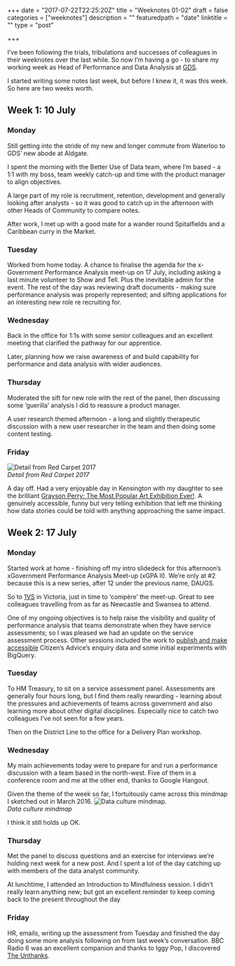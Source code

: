 +++
date = "2017-07-22T22:25:20Z"
title = "Weeknotes 01-02"
draft = false
categories = ["weeknotes"]
description = ""
featuredpath = "date"
linktitle = ""
type = "post"

+++

I’ve been following the trials, tribulations and successes of colleagues in their weeknotes over the last while. So now I’m having a go - to share my working week as Head of Performance and Data Analysis at [GDS](https://gds.blog.gov.uk/).

I started writing some notes last week, but before I knew it, it was this week. So here are two weeks worth.

## Week 1: 10 July

### Monday
Still getting into the stride of my new and longer commute from Waterloo to GDS’ new abode at Aldgate.

I spent the morning with the Better Use of Data team, where I’m based - a 1:1 with my boss, team weekly catch-up and time with the product manager to align objectives.

A large part of my role is recruitment, retention, development and generally looking after analysts - so it was good to catch up in the afternoon with other Heads of Community to compare notes.

After work, I met up with a good mate for a wander round Spitalfields and
a Caribbean curry in the Market.

### Tuesday
Worked from home today. A chance to finalise the agenda for the x-Government Performance Analysis meet-up on 17 July, including asking a last minute volunteer to Show and Tell. Plus the inevitable admin for the event. The rest of the day was reviewing draft documents - making sure performance analysis was properly represented; and sifting applications for an interesting new role re recruiting for.

### Wednesday
Back in the office for 1:1s with some senior colleagues and an excellent meeting that clarified the pathway for our apprentice.

Later, planning how we raise awareness of and build capability for performance and data analysis with wider audiences.

### Thursday
Moderated the sift for new role with the rest of the panel, then discussing some ‘guerilla’ analysis I did to reassure a product manager.

A user research themed afternoon - a long and slightly therapeutic discussion with a new user researcher in the team and then doing some content testing.

### Friday
![Detail from Red Carpet 2017](https://res.cloudinary.com/df1mif8sk/image/upload/v1500757369/hugo/IMG_20170714_140833_1_tmyzgh.jpg)<br>
_Detail from Red Carpet 2017_

A day off. Had a very enjoyable day in Kensington with my daughter to see the brilliant [Grayson Perry: The Most Popular Art Exhibition Ever!](http://www.serpentinegalleries.org/exhibitions-events/grayson-perry-most-popular-art-exhibition-ever). A genuinely accessible, funny but very telling exhibition that left me thinking how data stories could be told with anything approaching the same impact.

## Week 2: 17 July
### Monday
Started work at home - finishing off my intro slidedeck for this afternoon’s xGovernment Performance Analysis Meet-up (xGPA II). We’re only at #2 because this is a new series, after 12 under the previous name, DAUGS.

So to [1VS](http://www.1victoriastreet.co.uk/home.vc) in Victoria, just in time to ‘compère’ the meet-up. Great to see colleagues travelling from as far as Newcastle and Swansea to attend.

One of my ongoing objectives is to help raise the visibility and quality of performance analysis that teams demonstrate when they have service assessments; so I was pleased we had an update on the service assessment process. Other sessions included the work to [publish and make accessible](https://public.tableau.com/profile/citizensadvice#!/) Citizen’s Advice’s enquiry data and some initial experiments with BigQuery.

### Tuesday
To HM Treasury, to sit on a service assessment panel. Assessments are generally four hours long, but I find them really rewarding - learning about the pressures and achievements of teams across government and also learning more about other digital disciplines. Especially nice to catch two colleagues I’ve not seen for a few years.

Then on the District Line to the office for a Delivery Plan workshop.

### Wednesday
My main achievements today were to prepare for and run a performance discussion with a team based in the north-west. Five of them in a conference room and me at the other end, thanks to Google Hangout.

Given the theme of the week so far, I fortuitously came across this mindmap I sketched out in March 2016.
![Data culture mindmap](https://res.cloudinary.com/df1mif8sk/image/upload/v1500757369/hugo/IMG_20160322_102605_v9xvc2.jpg).<br>
_Data culture mindmap_

I think it still holds up OK.

### Thursday
Met the panel to discuss questions and an exercise for interviews we’re holding next week for a new post. And I spent a lot of the day catching up with members of the data analyst community.

At lunchtime, I attended an Introduction to Mindfulness session. I didn’t really learn anything new; but got an excellent reminder to keep coming back to the present throughout the day

### Friday
HR, emails, writing up the assessment from Tuesday and finished the day doing some more analysis following on from last week’s conversation. BBC Radio 6 was an excellent companion and thanks to Iggy Pop, I discovered [The Unthanks](http://www.the-unthanks.com/).
